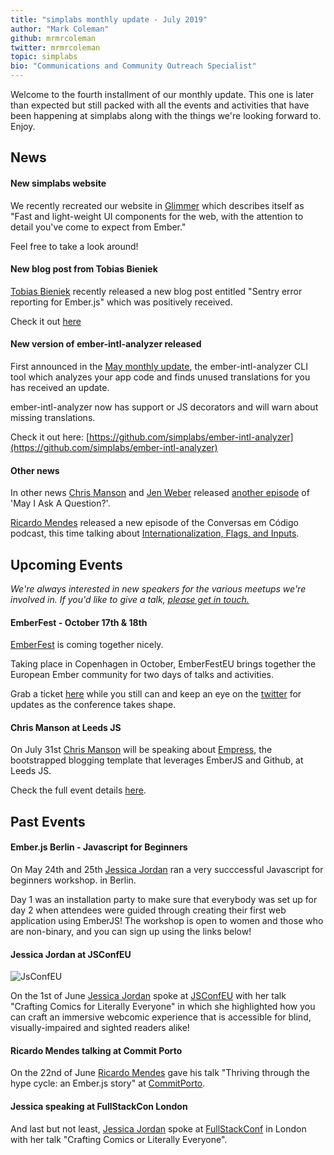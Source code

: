 ```yaml
---
title: "simplabs monthly update - July 2019"
author: "Mark Coleman"
github: mrmrcoleman
twitter: mrmrcoleman
topic: simplabs
bio: "Communications and Community Outreach Specialist"
---
```


Welcome to the fourth installment of our monthly update. This one is later than expected but still packed with all the events and activities that have been happening at simplabs along with the things we're looking forward to. Enjoy.

<!--break-->

## News

#### New simplabs website

We recently recreated our website in [Glimmer](https://glimmerjs.com/) which describes itself as "Fast and light-weight UI components for the web, with the attention to detail you've come to expect from Ember."

Feel free to take a look around!

#### New blog post from Tobias Bieniek

[Tobias Bieniek](https://twitter.com/TobiasBieniek) recently released a new blog post entitled "Sentry error reporting for Ember.js" which was positively received.

Check it out [here](https://simplabs.com/blog/2019/07/15/sentry-and-ember/)

#### New version of ember-intl-analyzer released

First announced in the [May monthly update](https://simplabs.com/blog/2019/05/10/may-monthly-update), the ember-intl-analyzer CLI tool which analyzes your app code and finds unused translations for you has received an update.

ember-intl-analyzer now has support or JS decorators and will warn about missing translations.

Check it out here: [https://github.com/simplabs/ember-intl-analyzer](https://github.com/simplabs/ember-intl-analyzer)

#### Other news

In other news [Chris Manson](https://twitter.com/real_ate/) and [Jen Weber](https://twitter.com/jwwweber/) released [another episode](https://twitter.com/real_ate/status/1126760948260204549) of 'May I Ask A Question?'.

[Ricardo Mendes](https://twitter.com/locks) released a new episode of the Conversas em Código podcast, this time talking about [Internationalization, Flags, and Inputs](https://trello.com/c/8W25cdsV/28-episode-19-of-locks-portuguese-podcast).

## Upcoming Events

_We're always interested in new speakers for the various meetups we're involved in. If you'd like to give a talk, [please get in touch.](/contact/)_

#### EmberFest - October 17th & 18th

[EmberFest](https://emberfest.eu/) is coming together nicely.

Taking place in Copenhagen in October, EmberFestEU brings together the European Ember community for two days of talks and activities.

Grab a ticket [here](https://emberfest.eu/) while you still can and keep an eye on the [twitter](https://twitter.com/EmberFest) for updates as the conference takes shape.

#### Chris Manson at Leeds JS

On July 31st [Chris Manson](https://twitter.com/real_ate/) will be speaking about [Empress](https://github.com/hodgesmr/Empress), the bootstrapped blogging template that leverages EmberJS and Github, at Leeds JS.

Check the full event details [here](https://leedsjs.com/events/2019-07-31/).

## Past Events

#### Ember.js Berlin - Javascript for Beginners

On May 24th and 25th [Jessica Jordan](https://twitter.com/jjordan_dev) ran a very succcessful Javascript for beginners workshop. in Berlin.

Day 1 was an installation party to make sure that everybody was set up for day 2 when attendees were guided through creating their first web application using EmberJS! The workshop is open to women and those who are non-binary, and you can sign up using the links below!

#### Jessica Jordan at JSConfEU

![JsConfEU](/assets/images/posts/2019-05-10-may-monthly-update/jsconfeu.png)

On the 1st of June [Jessica Jordan](https://twitter.com/jjordan_dev) spoke at [JSConfEU](https://2019.jsconf.eu/) with her talk "Crafting Comics for Literally Everyone" in which she highlighted how you can craft an immersive webcomic experience that is accessible for blind, visually-impaired and sighted readers alike!

#### Ricardo Mendes talking at Commit Porto

On the 22nd of June [Ricardo Mendes](https://twitter.com/locks) gave his talk "Thriving through the hype cycle: an Ember.js story" at [CommitPorto](https://commitporto.com/).

#### Jessica speaking at FullStackCon London

And last but not least, [Jessica Jordan](https://twitter.com/jjordan_dev) spoke at [FullStackConf](https://skillsmatter.com/conferences/11213-fullstack-london-2019-the-conference-on-javascript-node-and-internet-of-things) in London with her talk "Crafting Comics or Literally Everyone".
